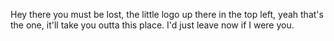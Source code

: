 Hey there you must be lost, the little logo up there in the top left, yeah that's the one, it'll take you outta this place. I'd just leave now if I were you.
